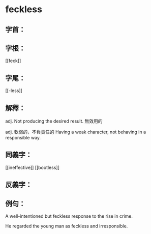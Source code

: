 # feckless


## 字首：

## 字根：
[[feck]]

## 字尾：
[[-less]]


## 解釋：
adj.
Not producing the desired result.
無效用的

adj.
軟弱的，不負責任的
Having a weak character, not behaving in a responsible way.
## 同義字：
[[ineffective]]
[[bootless]]

## 反義字：

## 例句：
A well-intentioned but feckless response to the rise in crime.

He regarded the young man as feckless and irresponsible.

